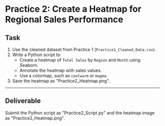 # Practice 2: Create a Heatmap for Regional Sales Performance

## Task
1. Use the cleaned dataset from Practice 1 (`Practice1_Cleaned_Data.csv`).
2. Write a Python script to:
   - Create a heatmap of `Total Sales` by `Region` and `Month` using Seaborn.
   - Annotate the heatmap with sales values.
   - Use a colormap, such as `coolwarm` or `magma`.
3. Save the heatmap as "Practice2_Heatmap.png".

---

## Deliverable
Submit the Python script as "Practice2_Script.py" and the heatmap image as "Practice2_Heatmap.png".

